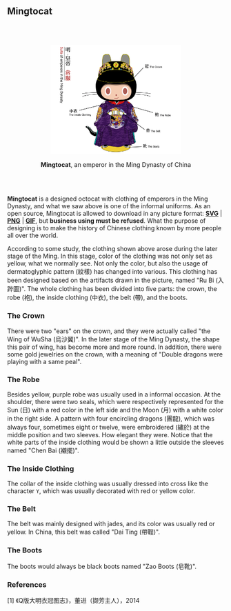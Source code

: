 ## Mingtocat

<br />
<br />

<p align="center">
    <img alt="mingtocat" src="./preview.gif" width="60%" />
    <img alt="octocat" style="display:none;" src="./preview.gif" width="0%" />
</p>

<p align="center">
    <strong>Mingtocat</strong>, an emperor in the Ming Dynasty of China
</p>

<br />
<br />

**Mingtocat** is a designed octocat with clothing of emperors in the Ming Dynasty, and what we saw above is one of the informal uniforms. As an open source, Mingtocat is allowed to download in any picture format: [**SVG**](https://rawgit.com/aleen42/mingtocat/master/Mingtocat.svg) | [**PNG**](https://raw.githubusercontent.com/aleen42/mingtocat/master/Mingtocat.png) | [**GIF**](https://raw.githubusercontent.com/aleen42/mingtocat/master/Mingtocat.gif), but **business using must be refused**. What the purpose of designing is to make the history of Chinese clothing known by more people all over the world.

According to some study, the clothing shown above arose during the later stage of the Ming. In this stage, color of the clothing was not only set as yellow, what we normally see. Not only the color, but also the usage of dermatoglyphic pattern (紋樣) has changed into various. This clothing has been designed based on the artifacts drawn in the picture, named "Ru Bi (入跸圖)". The whole clothing has been divided into five parts: the crown, the robe (袍), the inside clothing (中衣), the belt (帶), and the boots.

### The Crown

There were two "ears" on the crown, and they were actually called "the Wing of WuSha (烏沙翼)". In the later stage of the Ming Dynasty, the shape this pair of wing, has become more and more round. In addition, there were some gold jewelries on the crown, with a meaning of "Double dragons were playing with a same peal".

### The Robe

Besides yellow, purple robe was usually used in a informal occasion. At the shoulder, there were two seals, which were respectively represented for the Sun (日) with a red color in the left side and the Moon (月) with a white color in the right side. A pattern with four encircling dragons (團龍), which was always four, sometimes eight or twelve, were embroidered (繡於) at the middle position and two sleeves. How elegant they were. Notice that the white parts of the inside clothing would be shown a little outside the sleeves named "Chen Bai (襯擺)".

### The Inside Clothing

The collar of the inside clothing was usually dressed into cross like the character `Y`, which was usually decorated with red or yellow color.

### The Belt

The belt was mainly designed with jades, and its color was usually red or yellow. In China, this belt was called "Dai Ting (帶鞓)".

### The Boots

The boots would always be black boots named "Zao Boots (皂靴)".

### References

[1] 《Q版大明衣冠图志》，董进（撷芳主人），2014
